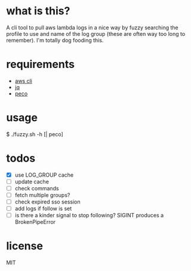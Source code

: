 # what is this?
A cli tool to pull aws lambda logs in a nice way by fuzzy searching the profile to use and name of the log group (these are often way too long to remember). I'm totally dog fooding this.

# requirements
- [aws cli](https://github.com/aws/aws-cli/tree/v2)
- [jq](https://stedolan.github.io/jq/download/)
- [peco](https://github.com/peco/peco)

# usage
$ ./fuzzy.sh -h [| peco]

# todos
- [x] use LOG_GROUP cache
- [ ] update cache
- [ ] check commands
- [ ] fetch multiple groups?
- [ ] check expired sso session
- [ ] add logs if follow is set
- [ ] is there a kinder signal to stop following? SIGINT produces a BrokenPipeError

# license
MIT
